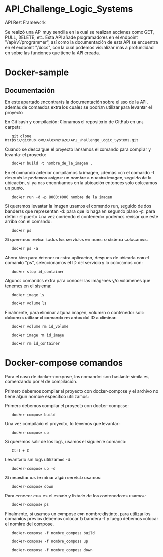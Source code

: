 # API_Challenge_Logic_Systems
API Rest Framework

Se realizó una API muy sencilla en la cual se realizan acciones como GET, PULL, DELETE, etc. Esta API añade programadores en el endpoint "/api/v1/programmer", 
así como la documentación de esta API se encuentra en el endpoint "/docs", con la cual podemos visualizar más a profundidad en sobre las funciones que tiene la API creada.

# Docker-sample
## Documentación
En este apartado encontrarás la documentación sobre el uso de la API, además de comandos extra los cuales se podrían utilizar para levantar el proyecto

En Git bash y compilación:
Clonamos el repositorio de GitHub en una carpeta:

```shell
   git clone https://github.com/AlexMzta20/API_Challenge_Logic_Systems.git 
```

Cuando se descargue el proyecto lanzamos el comando para compilar y levantar el proyecto:

```shell
   docker build -t nombre_de_la_imagen .
```

En el comando anterior compilamos la imagen, además con el comando -t después le podemos asignar un 
nombre a nuestra imagen, seguido de la ubicación, si ya nos encontramos en la ubicación entonces solo colocamos un punto.

```shell
   docker run -d -p 8000:8000 nombre_de_la_imagen
```

Si queremos levantar la imagen usamos el comando run, seguido de dos banderas que representan -d: para que lo 
haga en segundo plano -p: para definir el puerto
Una vez corriendo el contenedor podemos revisar que esté arriba con el comando:

```shell
   docker ps
```

Si queremos revisar todos los servicios en nuestro sistema colocamos:

```shell
   docker ps -a
```

Ahora bien para detener nuestra aplicacion, despues de ubicarla con el comando "ps", seleccionamos el ID del servicio y lo colocamos con:

```shell
   docker stop id_container
```

Algunos comandos extra para conocer las imágenes y/o volúmenes que tenemos en el sistema:

```shell
   docker image ls

   docker volume ls
```

Finalmente, para eliminar alguna imagen, volumen o contenedor solo debemos utilizar el comando rm antes del ID a eliminar.

```shell
   docker volume rm id_volume

   docker image rm id_image

   docker rm id_container
```

# Docker-compose comandos
Para el caso de docker-compose, los comandos son bastante similares, comenzando por el de compilación.

Primero debemos compilar el proyecto con docker-compose y el archivo no tiene algun nombre específico utilizamos:

Primero debemos compilar el proyecto con docker-compose:

```shell
   docker-compose build
```

Una vez compilado el proyecto, lo tenemos que levantar:

```shell
   docker-compose up
```

Si queremos salir de los logs, usamos el siguiente comando:

```shell
   Ctrl + C
```

Levantarlo sin logs utilizamos -d:

```shell
   docker-compose up -d
```

Si necesitamos terminar algún servicio usamos:

```shell
   docker-compose down
```

Para conocer cual es el estado y listado de los contenedores usamos:

```shell
   docker-compose ps
```

Finalmente, si usamos un compose con nombre distinto, para utilizar los comandos previos debemos colocar la bandera -f y luego debemos colocar el nombre del compose.

```shell
   docker-compose -f nombre_compose build

   docker-compose -f nombre_compose up

   docker-compose -f nombre_compose down
```
